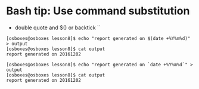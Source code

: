 # Bash tip: Use command substitution

- double quote and $() or backtick ``

```
[osboxes@osboxes lesson8]$ echo "report generated on $(date +%Y%m%d)" > output
[osboxes@osboxes lesson8]$ cat output
report generated on 20161202

[osboxes@osboxes lesson8]$ echo "report generated on `date +%Y%m%d`" > output
[osboxes@osboxes lesson8]$ cat output
report generated on 20161202
```
